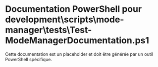 # Documentation PowerShell pour development\scripts\mode-manager\tests\Test-ModeManagerDocumentation.ps1

Cette documentation est un placeholder et doit être générée par un outil PowerShell spécifique.
